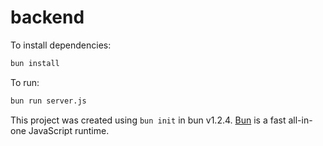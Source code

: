 # backend

To install dependencies:

```bash
bun install
```

To run:

```bash
bun run server.js
```

This project was created using `bun init` in bun v1.2.4. [Bun](https://bun.sh) is a fast all-in-one JavaScript runtime.
